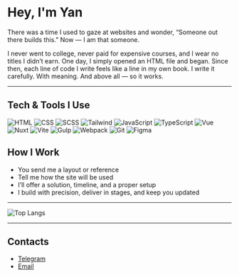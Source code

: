 # Hey, I'm Yan

There was a time I used to gaze at websites and wonder, “Someone out there builds this.”
Now — I am that someone.

I never went to college, never paid for expensive courses, and I wear no titles I didn’t earn. One day, I simply opened an HTML file and began.
Since then, each line of code I write feels like a line in my own book. I write it carefully. With meaning. And above all — so it works.

---

## Tech & Tools I Use

![HTML](https://img.shields.io/badge/HTML5-E34F26?style=for-the-badge&logo=html5&logoColor=white)
![CSS](https://img.shields.io/badge/CSS3-1572B6?style=for-the-badge&logo=css&logoColor=white)
![SCSS](https://img.shields.io/badge/Sass-hotpink?style=for-the-badge&logo=sass&logoColor=white)
![Tailwind](https://img.shields.io/badge/Tailwind_CSS-38B2AC?style=for-the-badge&logo=tailwind-css&logoColor=white)
![JavaScript](https://img.shields.io/badge/JavaScript-F7DF1E?style=for-the-badge&logo=javascript&logoColor=black)
![TypeScript](https://img.shields.io/badge/TypeScript-FFF?style=for-the-badge&logo=typescript&logoColor=%23007ACC)
![Vue](https://img.shields.io/badge/Vue.js-35495E?style=for-the-badge&logo=vue.js&logoColor=4FC08D)
![Nuxt](https://img.shields.io/badge/Nuxt-000?style=for-the-badge&logo=Nuxt&logoColor=00DC82)
![Vite](https://img.shields.io/badge/Vite-646CFF?style=for-the-badge&logo=vite&logoColor=white)
![Gulp](https://img.shields.io/badge/Gulp-CF4647?style=for-the-badge&logo=gulp&logoColor=white)
![Webpack](https://img.shields.io/badge/Webpack-8DD6F9?style=for-the-badge&logo=webpack&logoColor=black)
![Git](https://img.shields.io/badge/Git-F05032?style=for-the-badge&logo=git&logoColor=white)
![Figma](https://img.shields.io/badge/Figma-ff0000?style=for-the-badge&logo=figma&logoColor=white)

## How I Work

- You send me a layout or reference
- Tell me how the site will be used
- I’ll offer a solution, timeline, and a proper setup
- I build with precision, deliver in stages, and keep you updated



---
![Top Langs](https://github-readme-stats.vercel.app/api/top-langs/?username=YangBang74&layout=compact&theme=radical)

---


## Contacts

- [Telegram](https://t.me/itisyang)
- [Email](mailto:yangproger@gmail.com)
